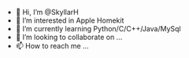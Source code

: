 - 👋 Hi, I’m @SkyllarH
- 👀 I’m interested in Apple Homekit
- 🌱 I’m currently learning Python/C/C++/Java/MySql
- 💞️ I’m looking to collaborate on ...
- 📫 How to reach me ...

<!---
SkyllarH/SkyllarH is a ✨ special ✨ repository because its `README.md` (this file) appears on your GitHub profile.
You can click the Preview link to take a look at your changes.
--->
